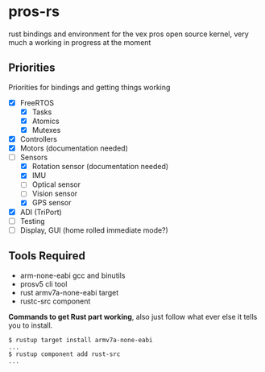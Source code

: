 # pros-rs
rust bindings and environment for the vex pros open source kernel, very much a working in progress at the moment

## Priorities
Priorities for bindings and getting things working
- [x] FreeRTOS
	- [x] Tasks
	- [x] Atomics
	- [x] Mutexes
- [x] Controllers
- [x] Motors (documentation needed)
- [ ] Sensors
	- [x] Rotation sensor (documentation needed)
	- [x] IMU
	- [ ] Optical sensor
	- [ ] Vision sensor
	- [x] GPS sensor
- [x] ADI (TriPort)
- [ ] Testing
- [ ] Display, GUI (home rolled immediate mode?)

## Tools Required
- arm-none-eabi gcc and binutils
- prosv5 cli tool
- rust armv7a-none-eabi target
- rustc-src component

**Commands to get Rust part working**, also just follow what ever else it tells you to install.
```
$ rustup target install armv7a-none-eabi
...
$ rustup component add rust-src
...
```
